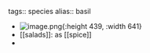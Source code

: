 tags:: species
alias:: basil

- ![image.png](https://peach-geographical-bat-397.mypinata.cloud/ipfs/QmQQZvcjFVQ8rha3sbu1orRzXda5HviNRcbwixYGsGsund){:height 439, :width 641}
- [[salads]]: as [[spice]]
-